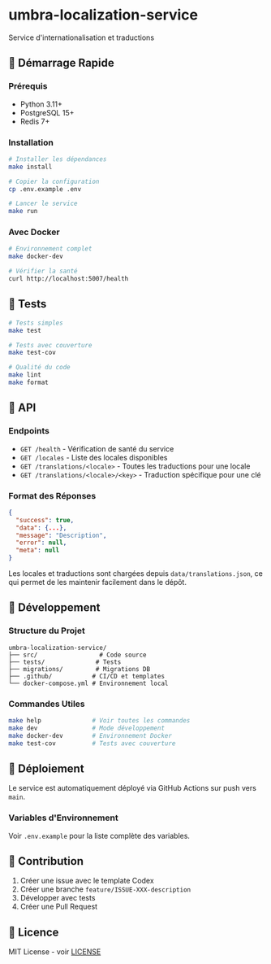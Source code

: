 # umbra-localization-service

Service d'internationalisation et traductions

## 🚀 Démarrage Rapide

### Prérequis
- Python 3.11+
- PostgreSQL 15+
- Redis 7+

### Installation
```bash
# Installer les dépendances
make install

# Copier la configuration
cp .env.example .env

# Lancer le service
make run
```

### Avec Docker
```bash
# Environnement complet
make docker-dev

# Vérifier la santé
curl http://localhost:5007/health
```

## 🧪 Tests

```bash
# Tests simples
make test

# Tests avec couverture
make test-cov

# Qualité du code
make lint
make format
```

## 📡 API

### Endpoints

- `GET /health` - Vérification de santé du service
- `GET /locales` - Liste des locales disponibles
- `GET /translations/<locale>` - Toutes les traductions pour une locale
- `GET /translations/<locale>/<key>` - Traduction spécifique pour une clé

### Format des Réponses

```json
{
  "success": true,
  "data": {...},
  "message": "Description",
  "error": null,
  "meta": null
}
```

Les locales et traductions sont chargées depuis `data/translations.json`,
ce qui permet de les maintenir facilement dans le dépôt.

## 🔧 Développement

### Structure du Projet
```
umbra-localization-service/
├── src/                 # Code source
├── tests/              # Tests
├── migrations/         # Migrations DB
├── .github/           # CI/CD et templates
└── docker-compose.yml # Environnement local
```

### Commandes Utiles
```bash
make help              # Voir toutes les commandes
make dev               # Mode développement
make docker-dev        # Environnement Docker
make test-cov          # Tests avec couverture
```

## 🚀 Déploiement

Le service est automatiquement déployé via GitHub Actions sur push vers `main`.

### Variables d'Environnement

Voir `.env.example` pour la liste complète des variables.

## 🤝 Contribution

1. Créer une issue avec le template Codex
2. Créer une branche `feature/ISSUE-XXX-description`
3. Développer avec tests
4. Créer une Pull Request

## 📄 Licence

MIT License - voir [LICENSE](LICENSE)
